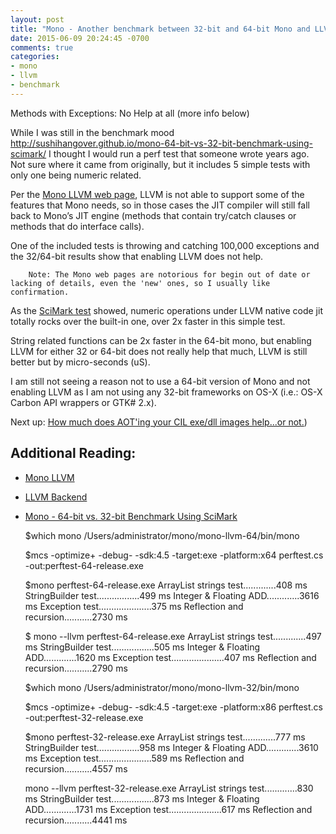 ```yaml
---
layout: post
title: "Mono - Another benchmark between 32-bit and 64-bit Mono and LLVM"
date: 2015-06-09 20:24:45 -0700
comments: true
categories: 
- mono
- llvm
- benchmark
---
```


Methods with Exceptions: No Help at all (more info below)

While I was still in the benchmark mood http://sushihangover.github.io/mono-64-bit-vs-32-bit-benchmark-using-scimark/ I thought I would run a perf test that someone wrote years ago. Not sure where it came from originally, but it includes 5 simple tests with only one being numeric related.

Per the [Mono LLVM web page](http://www.mono-project.com/docs/advanced/mono-llvm/), LLVM is not able to support some of the features that Mono needs, so in those cases the JIT compiler will still fall back to Mono’s JIT engine (methods that contain try/catch clauses or methods that do interface calls).

One of the included tests is throwing and catching 100,000 exceptions and the 32/64-bit results show that enabling LLVM does not help.

		Note: The Mono web pages are notorious for begin out of date or lacking of details, even the 'new' ones, so I usually like confirmation. 

As the [SciMark test](http://sushihangover.github.io/mono-64-bit-vs-32-bit-benchmark-using-scimark/) showed, numeric operations under LLVM native code jit totally rocks over the built-in one, over 2x faster in this simple test.

String related functions can be 2x faster in the 64-bit mono, but enabling LLVM for either 32 or 64-bit does not really help that much, LLVM is still better but by micro-seconds (uS).

I am still not seeing a reason not to use a 64-bit version of Mono and not enabling LLVM as I am not using any 32-bit frameworks on OS-X (i.e.: OS-X Carbon API wrappers or GTK# 2.x).

Next up: [How much does AOT'ing your CIL exe/dll images help...or not.](http://sushihangover.github.io/mono-32-bit-vs-64-bit-ahead-of-time-compilation-aot/))

## Additional Reading: 

* [Mono LLVM](http://www.mono-project.com/docs/advanced/mono-llvm/)
* [LLVM Backend](http://www.mono-project.com/docs/advanced/runtime/docs/llvm-backend/) 
* [Mono - 64-bit vs. 32-bit Benchmark Using SciMark](http://sushihangover.github.io/mono-64-bit-vs-32-bit-benchmark-using-scimark/
)



    $which mono
    /Users/administrator/mono/mono-llvm-64/bin/mono
    
    $mcs -optimize+ -debug- -sdk:4.5 -target:exe -platform:x64 perftest.cs -out:perftest-64-release.exe
    
	$mono perftest-64-release.exe 
    ArrayList strings test.............408 ms
    StringBuilder test.................499 ms
    Integer & Floating ADD.............3616 ms
    Exception test.....................375 ms
    Reflection and recursion...........2730 ms
    
    $ mono --llvm perftest-64-release.exe 
    ArrayList strings test.............497 ms
    StringBuilder test.................505 ms
    Integer & Floating ADD.............1620 ms
    Exception test.....................407 ms
    Reflection and recursion...........2790 ms
    
	$which mono
	/Users/administrator/mono/mono-llvm-32/bin/mono
	
	$mcs -optimize+ -debug- -sdk:4.5 -target:exe -platform:x86 perftest.cs -out:perftest-32-release.exe
    
    $mono perftest-32-release.exe 
    ArrayList strings test.............777 ms
    StringBuilder test.................958 ms
    Integer & Floating ADD.............3610 ms
    Exception test.....................589 ms
    Reflection and recursion...........4557 ms
    
    mono --llvm perftest-32-release.exe 
    ArrayList strings test.............830 ms
    StringBuilder test.................873 ms
    Integer & Floating ADD.............1731 ms
    Exception test.....................617 ms
    Reflection and recursion...........4441 ms
    


